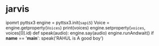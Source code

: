 # jarvis
ipomrt pyttsx3     engine = pyttsx3.init(`sapi5`) Voice = engine.getproperty(`Voices`) print(voices) engine.setproperty(`voices`, voices[0].id)   def speak(audio): engine.say(audio) engine.runAndwait()  if __name__ == '__main__': speak('RAHUL is A good boy')
